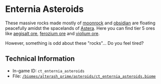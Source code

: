 # Enternia Asteroids

These massive rocks made mostly of [moonrock](https://ceterai.github.io/MyEnternia/Wiki/moonrock) and [obsidian](https://ceterai.github.io/MyEnternia/Wiki/Tags/Obsidian) are floating peacefully amidst the spacelands of [Astera](https://ceterai.github.io/MyEnternia/Wiki/Tags/Astera). Here you can find tier 5 ores like [aegisalt ore](https://ceterai.github.io/MyEnternia/Wiki/aegisaltore), [ferozium ore](https://ceterai.github.io/MyEnternia/Wiki/feroziumore) and [violium ore](https://ceterai.github.io/MyEnternia/Wiki/violiumore).

However, something is odd about these "rocks"... Do you feel tired?

## Technical Information

- In-game ID: `ct_enternia_asteroids`
- File: [`/biomes/alterash_prime/asteroids/ct_enternia_asteroids.biome`](https://github.com/Ceterai/Enternia/blob/main/biomes/alterash_prime/asteroids/ct_enternia_asteroids.biome)
